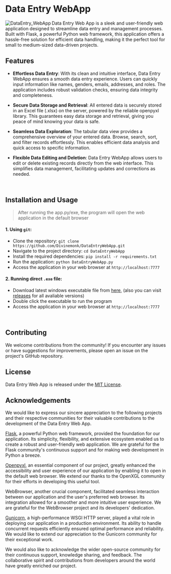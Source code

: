 # Data Entry WebApp

<div align="center">
  <img src="https://github.com/Divinemonk/DataEntryWebApp/assets/82360546/2efe0eb3-1e44-4711-9a4a-f718173e05a1" alt="DataEntry_WebApp" align="left">
</div>

Data Entry Web App is a sleek and user-friendly web application designed to streamline data entry and management processes. Built with Flask, a powerful Python web framework, this application offers a hassle-free solution for efficient data handling, making it the perfect tool for small to medium-sized data-driven projects.


## Features

- **Effortless Data Entry**: With its clean and intuitive interface, Data Entry WebApp ensures a smooth data entry experience. Users can quickly input information like names, genders, emails, addresses, and roles. The application includes robust validation checks, ensuring data integrity and completeness.

- **Secure Data Storage and Retrieval**: All entered data is securely stored in an Excel file (.xlsx) on the server, powered by the reliable openpyxl library. This guarantees easy data storage and retrieval, giving you peace of mind knowing your data is safe.

- **Seamless Data Exploration**: The tabular data view provides a comprehensive overview of your entered data. Browse, search, sort, and filter records effortlessly. This enables efficient data analysis and quick access to specific information.

- **Flexible Data Editing and Deletion**: Data Entry WebApp allows users to edit or delete existing records directly from the web interface. This simplifies data management, facilitating updates and corrections as needed.

<br>

## Installation and Usage

> After running the app.py/exe, the program will open the web application in the default browser

#### 1. Using `git`:
- Clone the repository: `git clone https://github.com/Divinemonk/DataEntryWebApp.git`
- Navigate to the project directory: `cd DataEntryWebApp`
- Install the required dependencies: `pip install -r requirements.txt`
- Run the application: `python DataEntryWebApp.py`
- Access the application in your web browser at `http://localhost:7777`

#### 2. Running direct `.exe` file:
- Download latest windows executable file from [here](https://github.com/Divinemonk/DataEntryWebApp/releases/latest/download/DataEntryWebApp.exe), (also you can visit [releases](https://github.com/Divinemonk/DataEntryWebApp/releases) for all avaliable versions)
- Double click the executable to run the program
- Access the application in your web browser at `http://localhost:7777`

<br>

## Contributing

We welcome contributions from the community! If you encounter any issues or have suggestions for improvements, please open an issue on the project's GitHub repository.

## License

Data Entry Web App is released under the [MIT License](LICENSE).

## Acknowledgements

We would like to express our sincere appreciation to the following projects and their respective communities for their valuable contributions to the development of the Data Entry Web App.

[Flask](https://github.com/pallets/flask), a powerful Python web framework, provided the foundation for our application. Its simplicity, flexibility, and extensive ecosystem enabled us to create a robust and user-friendly web application. We are grateful for the Flask community's continuous support and for making web development in Python a breeze.

[Openpyxl](https://github.com/theorchard/openpyxl), an essential component of our project, greatly enhanced the accessibility and user experience of our application by enabling it to open in the default web browser. We extend our thanks to the OpenXGL community for their efforts in developing this useful tool.

WebBrowser, another crucial component, facilitated seamless interaction between our application and the user's preferred web browser. Its integration allowed for a smoother and more intuitive user experience. We are grateful for the WebBrowser project and its developers' dedication.

[Gunicorn](https://github.com/benoitc/gunicorn), a high-performance WSGI HTTP server, played a vital role in deploying our application in a production environment. Its ability to handle concurrent requests efficiently ensured optimal performance and reliability. We would like to extend our appreciation to the Gunicorn community for their exceptional work.

We would also like to acknowledge the wider open-source community for their continuous support, knowledge sharing, and feedback. The collaborative spirit and contributions from developers around the world have greatly enriched our project.
